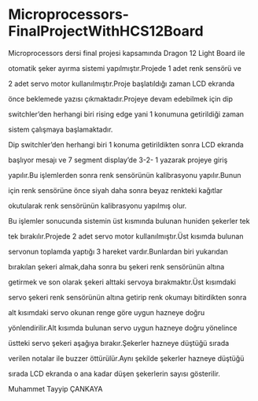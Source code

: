 # Microprocessors-FinalProjectWithHCS12Board

Microprocessors dersi final projesi kapsamında Dragon 12 Light Board ile

otomatik şeker ayırma sistemi yapılmıştır.Projede 1 adet renk sensörü ve

2 adet servo motor kullanılmıştır.Proje başlatıldığı zaman LCD ekranda

önce beklemede yazısı çıkmaktadır.Projeye devam edebilmek için dip

switchler’den herhangi biri rising edge yani 1 konumuna getirildiği zaman

sistem çalışmaya başlamaktadır.

Dip switchler’den herhangi biri 1 konuma getirildikten sonra LCD ekranda

başlıyor mesajı ve 7 segment display’de 3-2- 1 yazarak projeye giriş

yapılır.Bu işlemlerden sonra renk sensörünün kalibrasyonu yapılır.Bunun

için renk sensörüne önce siyah daha sonra beyaz renkteki kağıtlar

okutularak renk sensörünün kalibrasyonu yapılmış olur.

Bu işlemler sonucunda sistemin üst kısmında bulunan huniden şekerler tek

tek bırakılır.Projede 2 adet servo motor kullanılmıştır.Üst kısımda bulunan

servonun toplamda yaptığı 3 hareket vardır.Bunlardan biri yukarıdan

bırakılan şekeri almak,daha sonra bu şekeri renk sensörünün altına

getirmek ve son olarak şekeri alttaki servoya bırakmaktır.Üst kısımdaki

servo şekeri renk sensörünün altına getirip renk okumayı bitirdikten sonra

alt kısımdaki servo okunan renge göre uygun hazneye doğru

yönlendirilir.Alt kısımda bulunan servo uygun hazneye doğru yönelince

üstteki servo şekeri aşağıya bırakır.Şekerler hazneye düştüğü sırada

verilen notalar ile buzzer öttürülür.Aynı şekilde şekerler hazneye düştüğü

sırada LCD ekranda o ana kadar düşen şekerlerin sayısı gösterilir.

Muhammet Tayyip ÇANKAYA